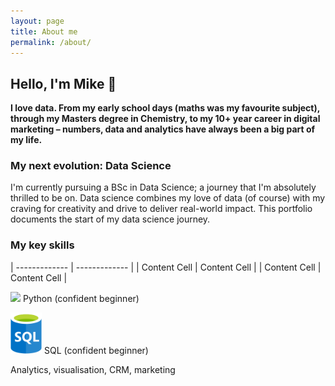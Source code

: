 ```yaml
---
layout: page
title: About me
permalink: /about/
---
```


## Hello, I'm Mike 👋
**I love data. From my early school days (maths was my favourite subject), through my Masters degree in Chemistry, to my 10+ year career in digital marketing – numbers, data and analytics have always been a big part of my life.**

### My next evolution: Data Science
I'm currently pursuing a BSc in Data Science; a journey that I'm absolutely thrilled to be on. Data science combines my love of data (of course) with my craving for creativity and drive to deliver real-world impact. This portfolio documents the start of my data science journey.

### My key skills

| ------------- | ------------- |
| Content Cell  | Content Cell  |
| Content Cell  | Content Cell  |


<img src="https://upload.wikimedia.org/wikipedia/commons/c/c3/Python-logo-notext.svg" width="50"> Python (confident beginner)

<img src="https://github.com/MikeAspinall/MikeAspinall.github.io/blob/main/assets/sql_logo.svg" width="50"> SQL (confident beginner)

Analytics, visualisation, CRM, marketing
